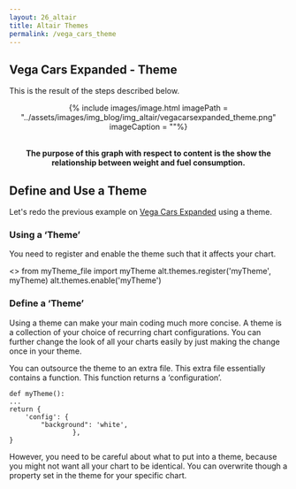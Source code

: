 ```yaml
---
layout: 26_altair
title: Altair Themes
permalink: /vega_cars_theme
---
```


## Vega Cars Expanded - Theme

This is the result of the steps described below.


<center>
{% include images/image.html imagePath = "../assets/images/img_blog/img_altair/vegacarsexpanded_theme.png" imageCaption =  ""%}

<br><b>
The purpose of this graph with respect to content is the show the relationship between weight and fuel consumption. 
</b><br>

</center>



## Define and Use a Theme

Let's redo the previous example on [Vega Cars Expanded](vega_cars) using a theme.

### Using a ‘Theme’

You need to register and enable the theme such that it affects your chart.

<>
    from myTheme_file import myTheme
    alt.themes.register('myTheme', myTheme)
    alt.themes.enable('myTheme')

    

### Define a ‘Theme’

Using a theme can make your main coding much more concise. A theme is a collection of your choice of recurring chart configurations. You can further change the look of all your charts easily by just making the change once in your theme.

You can outsource the theme to an extra file. This extra file essentially contains a function. This function returns a ‘configuration’.

>
    def myTheme():
    ...
    return {
        'config': {
            "background": 'white', 
                    },
    }

However, you need to be careful about what to put into a theme, because you might not want all your chart to be identical. You can overwrite though a property set in the theme for your specific chart.




